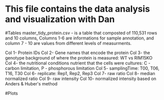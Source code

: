# This file contains the data analysis and visualization with Dan

#Tables
master_tidy_protein.csv - is a table that composted of 110,531 rows and 10 columns,
Columns 1-6 are informations for sample annotation, and column 7 - 10 are values from different levels of measurments.

Col 1- Protein IDs
Col 2- Gene names that encode the protein
Col 3- the genotype background of where the protein is measured: WT vs RIM15KO
Col 4- the nutritional conditions nutrient that the cells were cultures: C - carbon limitation, P - phosphorous limitation
Col 5- samplingTime: T00, T06, T16, T30
Col 6- replicate: Rep1, Rep2, Rep3
Col 7- raw ratio
Col 8- median normalized ratio
Col 9- raw intensity 
Col 10- normalized intensity based on Anders & Huber's method

#Plots